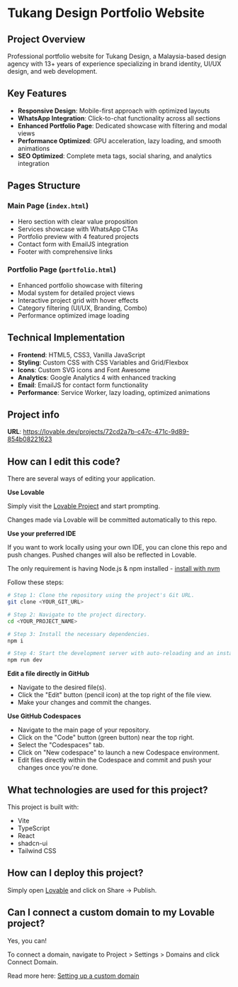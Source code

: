 # Tukang Design Portfolio Website

## Project Overview
Professional portfolio website for Tukang Design, a Malaysia-based design agency with 13+ years of experience specializing in brand identity, UI/UX design, and web development.

## Key Features
- **Responsive Design**: Mobile-first approach with optimized layouts
- **WhatsApp Integration**: Click-to-chat functionality across all sections
- **Enhanced Portfolio Page**: Dedicated showcase with filtering and modal views
- **Performance Optimized**: GPU acceleration, lazy loading, and smooth animations
- **SEO Optimized**: Complete meta tags, social sharing, and analytics integration

## Pages Structure

### Main Page (`index.html`)
- Hero section with clear value proposition
- Services showcase with WhatsApp CTAs
- Portfolio preview with 4 featured projects
- Contact form with EmailJS integration
- Footer with comprehensive links

### Portfolio Page (`portfolio.html`)
- Enhanced portfolio showcase with filtering
- Modal system for detailed project views
- Interactive project grid with hover effects
- Category filtering (UI/UX, Branding, Combo)
- Performance optimized image loading

## Technical Implementation
- **Frontend**: HTML5, CSS3, Vanilla JavaScript
- **Styling**: Custom CSS with CSS Variables and Grid/Flexbox
- **Icons**: Custom SVG icons and Font Awesome
- **Analytics**: Google Analytics 4 with enhanced tracking
- **Email**: EmailJS for contact form functionality
- **Performance**: Service Worker, lazy loading, optimized animations

## Project info

**URL**: https://lovable.dev/projects/72cd2a7b-c47c-471c-9d89-854b08221623

## How can I edit this code?

There are several ways of editing your application.

**Use Lovable**

Simply visit the [Lovable Project](https://lovable.dev/projects/72cd2a7b-c47c-471c-9d89-854b08221623) and start prompting.

Changes made via Lovable will be committed automatically to this repo.

**Use your preferred IDE**

If you want to work locally using your own IDE, you can clone this repo and push changes. Pushed changes will also be reflected in Lovable.

The only requirement is having Node.js & npm installed - [install with nvm](https://github.com/nvm-sh/nvm#installing-and-updating)

Follow these steps:

```sh
# Step 1: Clone the repository using the project's Git URL.
git clone <YOUR_GIT_URL>

# Step 2: Navigate to the project directory.
cd <YOUR_PROJECT_NAME>

# Step 3: Install the necessary dependencies.
npm i

# Step 4: Start the development server with auto-reloading and an instant preview.
npm run dev
```

**Edit a file directly in GitHub**

- Navigate to the desired file(s).
- Click the "Edit" button (pencil icon) at the top right of the file view.
- Make your changes and commit the changes.

**Use GitHub Codespaces**

- Navigate to the main page of your repository.
- Click on the "Code" button (green button) near the top right.
- Select the "Codespaces" tab.
- Click on "New codespace" to launch a new Codespace environment.
- Edit files directly within the Codespace and commit and push your changes once you're done.

## What technologies are used for this project?

This project is built with:

- Vite
- TypeScript
- React
- shadcn-ui
- Tailwind CSS

## How can I deploy this project?

Simply open [Lovable](https://lovable.dev/projects/72cd2a7b-c47c-471c-9d89-854b08221623) and click on Share -> Publish.

## Can I connect a custom domain to my Lovable project?

Yes, you can!

To connect a domain, navigate to Project > Settings > Domains and click Connect Domain.

Read more here: [Setting up a custom domain](https://docs.lovable.dev/tips-tricks/custom-domain#step-by-step-guide)
